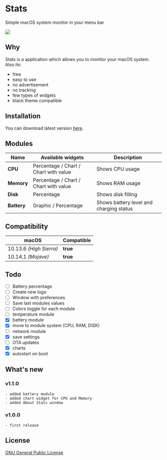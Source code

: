 # Stats
Simple macOS system monitor in your menu bar

[<img src="https://serhiy.s3.eu-central-1.amazonaws.com/Github_repo/stats/widgets%3Fv1.1.0.1.png">](https://github.com/exelban/stats/releases)

## Why
Stats is a application which allows you to monitor your macOS system.  
Also its:

 - free
 - easy to use
 - no advertisement
 - no tracking
 - few types of widgets
 - black theme compatible

## Installation
You can download latest version [here](https://github.com/exelban/stats/releases).

## Modules

| Name | Available widgets | Description |
| --- | --- | --- |
| **CPU** | Percentage / Chart / Chart with value | Shows CPU usage |
| **Memory** | Percentage / Chart / Chart with value | Shows RAM usage |
| **Disk** | Percentage | Shows disk filling |
| **Battery** | Graphic / Percentage | Shows battery level and charging status |

## Compatibility
| macOS | Compatible |
| --- | --- |
| 10.13.6 *(High Sierra)* | **true** |
| 10.14.1 *(Mojave)* | **true** |

## Todo
 - [ ] Battery percentage
 - [ ] Create new logo
 - [ ] Window with preferences
 - [ ] Save last modules values
 - [ ] Colors toggle for each module
 - [ ] temperature module
 - [X] battery module
 - [X] move to module system (CPU, RAM, DISK)
 - [ ] network module
 - [X] save settings
 - [ ] OTA updates
 - [X] charts
 - [X] autostart on boot

## What's new

### v1.1.0
    - added battery module
    - added chart widget for CPU and Memory
    - added About Stats window

### v1.0.0
    - first release

## License
[GNU General Public License](https://github.com/exelban/stats/blob/master/LICENSE)
